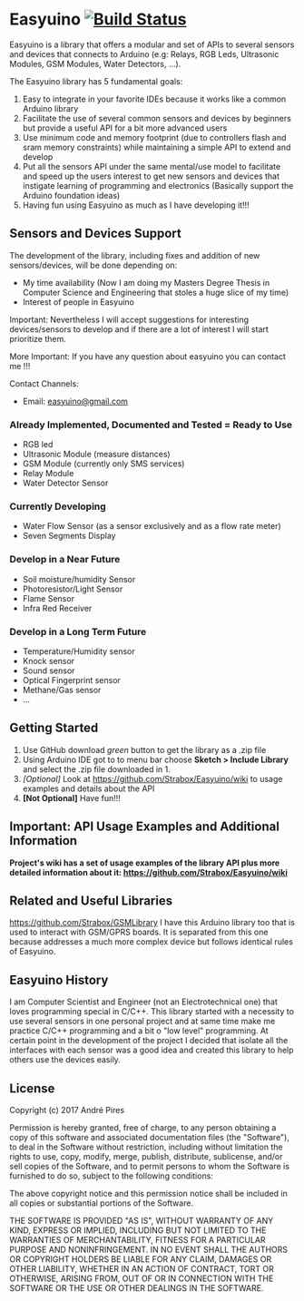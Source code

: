 # Easyuino [![Build Status](https://travis-ci.org/Strabox/Easyuino.svg?branch=master)](https://travis-ci.org/Strabox/Easyuino)

Easyuino is a library that offers a modular and set of APIs to several sensors and devices that connects to Arduino (e.g: Relays, RGB Leds, Ultrasonic Modules, GSM Modules, Water Detectors, ...). 

The Easyuino library has 5 fundamental goals:
1. Easy to integrate in your favorite IDEs because it works like a common Arduino library
2. Facilitate the use of several common sensors and devices by beginners but provide a useful API for a bit more advanced users
3. Use minimum code and memory footprint (due to controllers flash and sram memory constraints) while maintaining a simple API to extend and develop
4. Put all the sensors API under the same mental/use model to facilitate and speed up the users interest to get new sensors and devices that instigate learning of programming and electronics (Basically support the Arduino foundation ideas)
5. Having fun using Easyuino as much as I have developing it!!!

## Sensors and Devices Support

The development of the library, including fixes and addition of new sensors/devices, will be done depending on:
- My time availability (Now I am doing my Masters Degree Thesis in Computer Science and Engineering that stoles a huge slice of my time)
- Interest of people in Easyuino

Important: Nevertheless I will accept suggestions for interesting devices/sensors to develop and if there are a lot of interest I will start prioritize them.

More Important: If you have any question about easyuino you can contact me !!!

Contact Channels:
- Email: easyuino@gmail.com

### Already Implemented, Documented and Tested = Ready to Use

- RGB led
- Ultrasonic Module (measure distances)
- GSM Module (currently only SMS services)
- Relay Module 
- Water Detector Sensor

### Currently Developing

- Water Flow Sensor (as a sensor exclusively and as a flow rate meter)
- Seven Segments Display

### Develop in a Near Future

- Soil moisture/humidity Sensor
- Photoresistor/Light Sensor
- Flame Sensor
- Infra Red Receiver

### Develop in a Long Term Future

- Temperature/Humidity sensor
- Knock sensor
- Sound sensor
- Optical Fingerprint sensor
- Methane/Gas sensor
- ...

## Getting Started

1. Use GitHub download *green* button to get the library as a .zip file
2. Using Arduino IDE got to to menu bar choose **Sketch > Include Library** and select the .zip file downloaded in 1.
3. *[Optional]* Look at https://github.com/Strabox/Easyuino/wiki to usage examples and details about the API
4. **[Not Optional]** Have fun!!!

## Important: API Usage Examples and Additional Information

**Project's wiki has a set of usage examples of the library API plus more detailed information about it: https://github.com/Strabox/Easyuino/wiki**

## Related and Useful Libraries

https://github.com/Strabox/GSMLibrary I have this Arduino library too that is used to interact with GSM/GPRS boards. It is separated from this one because addresses a much more complex device but follows identical rules of Easyuino.

## Easyuino History

I am Computer Scientist and Engineer (not an Electrotechnical one) that loves programming special in C/C++. 
This library started with a necessity to use several sensors in one personal project and at same time make me practice C/C++ programming and a bit o "low level" programming.
At certain point in the development of the project I decided that isolate all the interfaces with each sensor was a good idea and created this library to help others use the devices easily.

## License 

Copyright (c) 2017 André Pires

Permission is hereby granted, free of charge, to any person obtaining a copy
of this software and associated documentation files (the "Software"), to deal
in the Software without restriction, including without limitation the rights
to use, copy, modify, merge, publish, distribute, sublicense, and/or sell
copies of the Software, and to permit persons to whom the Software is
furnished to do so, subject to the following conditions:

The above copyright notice and this permission notice shall be included in all
copies or substantial portions of the Software.

THE SOFTWARE IS PROVIDED "AS IS", WITHOUT WARRANTY OF ANY KIND, EXPRESS OR
IMPLIED, INCLUDING BUT NOT LIMITED TO THE WARRANTIES OF MERCHANTABILITY,
FITNESS FOR A PARTICULAR PURPOSE AND NONINFRINGEMENT. IN NO EVENT SHALL THE
AUTHORS OR COPYRIGHT HOLDERS BE LIABLE FOR ANY CLAIM, DAMAGES OR OTHER
LIABILITY, WHETHER IN AN ACTION OF CONTRACT, TORT OR OTHERWISE, ARISING FROM,
OUT OF OR IN CONNECTION WITH THE SOFTWARE OR THE USE OR OTHER DEALINGS IN THE
SOFTWARE.
